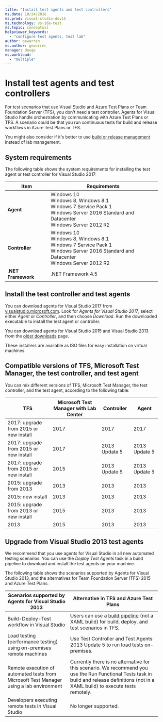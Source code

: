 ```yaml
---
title: "Install test agents and test controllers"
ms.date: 10/24/2018
ms.prod: visual-studio-dev15
ms.technology: vs-ide-test
ms.topic: conceptual
helpviewer_keywords:
  - "configure test agents, test lab"
author: gewarren
ms.author: gewarren
manager: douge
ms.workload:
  - "multiple"
---
```

# Install test agents and test controllers

For test scenarios that use Visual Studio and Azure Test Plans or Team Foundation Server (TFS), you don't need a test controller. Agents for Visual Studio handle orchestration by communicating with Azure Test Plans or TFS. A scenario could be that you run continuous tests for build and release workflows in Azure Test Plans or TFS.

You might also consider if it's better to use [build or release management](use-build-or-rm-instead-of-lab-management.md) instead of lab management.

## System requirements

The following table shows the system requirements for installing the test agent or test controller for Visual Studio 2017:

| Item | Requirements |
| ---- | ------------ |
| **Agent** | Windows 10<br />Windows 8, Windows 8.1<br />Windows 7 Service Pack 1<br />Windows Server 2016 Standard and Datacenter<br />Windows Server 2012 R2 |
| **Controller** | Windows 10<br />Windows 8, Windows 8.1<br />Windows 7 Service Pack 1<br />Windows Server 2016 Standard and Datacenter<br />Windows Server 2012 R2 |
| **.NET Framework** | .NET Framework 4.5 |

## Install the test controller and test agents

You can download agents for Visual Studio 2017 from [visualstudio.microsoft.com](https://visualstudio.microsoft.com/downloads/?q=agents). Look for *Agents for Visual Studio 2017*, select either *Agent* or *Controller*, and then choose *Download*. Run the downloaded executable to install the test agent or controller.

You can download agents for Visual Studio 2015 and Visual Studio 2013 from the [older downloads](https://visualstudio.microsoft.com/vs/older-downloads/) page.

These installers are available as ISO files for easy installation on virtual machines.

## Compatible versions of TFS, Microsoft Test Manager, the test controller, and test agent

You can mix different versions of TFS, Microsoft Test Manager, the test controller, and the test agent, according to the following table:

| TFS | Microsoft Test Manager with Lab Center | Controller | Agent |
| --- | -------------------------------------- | ---------- | ----- |
| 2017: upgrade from 2015 or new install | 2017 | 2017 | 2017 |
| 2017: upgrade from 2015 or new install | 2017 | 2013 Update 5 | 2013 Update 5 |
| 2017: upgrade from 2015 or new install | 2015 | 2013 Update 5 | 2013 Update 5 |
| 2015: upgrade from 2013 | 2013 | 2013 |2013 |
| 2015: new install | 2013 | 2013 | 2013 |
| 2015: upgrade from 2013 or new install | 2015 | 2013 | 2013 |
| 2013 | 2015 | 2013 | 2013 |

## Upgrade from Visual Studio 2013 test agents

We recommend that you use agents for Visual Studio in all new automated testing scenarios. You can use the *Deploy Test Agents* task in a build pipeline to download and install the test agents on your machine.

The following table shows the scenarios supported by Agents for Visual Studio 2013, and the alternatives for Team Foundation Server (TFS) 2015 and Azure Test Plans:

| Scenarios supported by Agents for Visual Studio 2013 | Alternative in TFS and Azure Test Plans |
| - | - |
| Build-Deploy-Test workflow in Visual Studio | Users can use a [build pipeline](/azure/devops/pipelines/index?view=vsts) (not a XAML build) for build, deploy, and test scenarios in TFS. |
| Load testing (performance testing) using on-premises remote machines | Use Test Controller and Test Agents 2013 Update 5 to run load tests on-premises. |
| Remote execution of automated tests from Microsoft Test Manager using a lab environment | Currently there is no alternative for this scenario. We recommend you use the Run Functional Tests task in build and release definitions (not in a XAML build) to execute tests remotely. |
| Developers executing remote tests in Visual Studio | No longer supported. |
